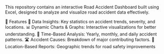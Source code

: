 This repository contains an interactive Road Accident Dashboard built using Excel, designed to analyze and visualize road accident data effectively.

🔹 Features
📌 Data Insights: Key statistics on accident trends, severity, and locations.
📊 Dynamic Charts & Graphs: Interactive visualizations for better understanding.
📅 Time-Based Analysis: Yearly, monthly, and daily accident patterns.
🛣 Accident Causes: Breakdown of major contributing factors.
📍 Location-Based Reports: Geographic trends for road safety improvements


